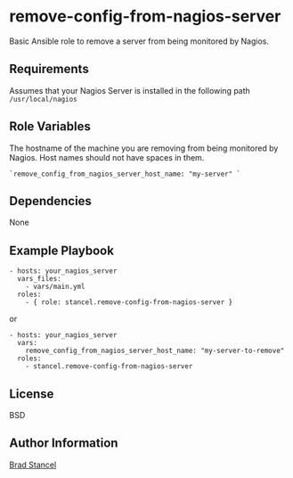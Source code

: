 remove-config-from-nagios-server
=========

Basic Ansible role to remove a server from being monitored by Nagios. 

Requirements
------------

Assumes that your Nagios Server is installed in the following path `/usr/local/nagios`

Role Variables
--------------

The hostname of the machine you are removing from being monitored by Nagios. Host names should not have spaces in them.

	`remove_config_from_nagios_server_host_name: "my-server" `  

Dependencies
------------

None

Example Playbook
----------------

	- hosts: your_nagios_server
	  vars_files:
	    - vars/main.yml
	  roles:
	    - { role: stancel.remove-config-from-nagios-server }


or 

	- hosts: your_nagios_server
	  vars:
		remove_config_from_nagios_server_host_name: "my-server-to-remove"
	  roles:
	    - stancel.remove-config-from-nagios-server 

License
-------

BSD

Author Information
------------------

[Brad Stancel](https://github.com/stancel)



